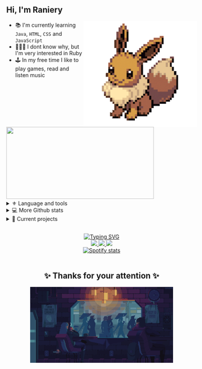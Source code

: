 ## Hi, I'm Raniery

<img 
    src="./imgs/eevee.gif"
    alt='Eevee pokemon'
    align='right'
    width='300px'
/>
<!--About me-->
- 📚 I'm currently learning `Java`, `HTML`, `CSS` and `JavaScript`
- 👨🏻‍💻 I dont know why, but I'm very interested in Ruby
- 🕹 In my free time I like to play games, read and listen music

<!--Github stats-->
<a href="#">
    <img
        src="https://github-readme-stats.vercel.app/api/top-langs/?username=Ranieeery&layout=compact&langs_count=8&text_color=ffffff&theme=react&hide=jupyter%20notebook&hide_border='false'"
        align='justify'
        height='190px' width='390px'
    />
</a>

<!--Toggle lists-->
<details class='tecnologies'>
    <summary> ⚜ Language and tools </summary> 
        <h3>Languages</h3>
        
   ![C++](https://custom-icon-badges.demolab.com/badge/C++-323330.svg?logo=cplusplus&logoColor=white&style=for-the-badge&labelColor=00599C)
   ![CSS3](https://custom-icon-badges.demolab.com/badge/CSS3-323330.svg?logo=css3&logoColor=white&style=for-the-badge&labelColor=302683)
   ![HTML5](https://custom-icon-badges.demolab.com/badge/HTML5-323330.svg?logo=html5&logoColor=white&style=for-the-badge&labelColor=E34F26)
   ![Java](https://custom-icon-badges.demolab.com/badge/Java-323330.svg?logo=java&logoColor=white&style=for-the-badge&labelColor=502810)
   ![JS](https://custom-icon-badges.demolab.com/badge/JavaScript-323330.svg?logo=javascript&logoColor=white&style=for-the-badge&labelColor=yellow)
   ![Python](https://custom-icon-badges.demolab.com/badge/Python-323330.svg?logo=python&logoColor=white&style=for-the-badge&labelColor=3776AB)
    <h3>Databases and frameworks</h3>
   ![Arduino](https://custom-icon-badges.demolab.com/badge/Arduino-323330.svg?logo=arduino&logoColor=white&style=for-the-badge&labelColor=00979D) 
   ![AWS](https://custom-icon-badges.demolab.com/badge/AWS-323330.svg?logo=aws&logoColor=white&style=for-the-badge&labelColor=232F3E)
   ![Gradle](https://custom-icon-badges.demolab.com/badge/Gradle-323330.svg?logo=gradle&logoColor=white&style=for-the-badge&labelColor=02303A)
   ![JUnit5](https://custom-icon-badges.demolab.com/badge/JUnit-323330.svg?logo=junit5&logoColor=white&style=for-the-badge&labelColor=FF6A63)
   ![Maven](https://custom-icon-badges.demolab.com/badge/Maven-323330.svg?logo=apachemaven&logoColor=white&style=for-the-badge&labelColor=C71A36) 
   ![Node.js](https://custom-icon-badges.demolab.com/badge/Node.js-323330.svg?logo=nodejs&logoColor=white&style=for-the-badge&labelColor=339933)
   ![PostgreSQL](https://custom-icon-badges.demolab.com/badge/PostgreSQL-323330.svg?logo=postgresql&logoColor=white&style=for-the-badge&labelColor=4169E1) 
   ![Quasar](https://custom-icon-badges.demolab.com/badge/Quasar-323330.svg?logo=quasar&logoColor=white&style=for-the-badge&labelColor=1976D2)
   ![Vue.js](https://custom-icon-badges.demolab.com/badge/vue.js-323330.svg?logo=Vue.js&logoColor=white&style=for-the-badge&labelColor=288A51)
    <h3>Softwares and tools</h3>
   ![PS](https://custom-icon-badges.demolab.com/badge/Adobe%20Photoshop-323330.svg?logo=adobephotoshop&logoColor=white&style=for-the-badge&labelColor=010C87)
   ![Git](https://custom-icon-badges.demolab.com/badge/Git-323330.svg?logo=git&logoColor=white&style=for-the-badge&labelColor=orange)
   ![Github](https://custom-icon-badges.demolab.com/badge/GitHub-323330.svg?logo=github&logoColor=white&style=for-the-badge&labelColor=gray)
   ![Excel](https://custom-icon-badges.demolab.com/badge/Microsoft%20Excel-323330.svg?logo=microsoftexcel&logoColor=white&style=for-the-badge&labelColor=217346)
   ![VBox](https://custom-icon-badges.demolab.com/badge/Virtual%20box-323330.svg?logo=virtualbox&logoColor=white&style=for-the-badge&labelColor=183A61)
    <br>
    <!--https://simpleicons.org/-->
</details>

<details class='more github stats'>
    <summary> 💻 More Github stats</summary>
    <br/>
    <div align='center'>
    <a href="#"> <img 
    src="https://github-readme-stats.vercel.app/api?username=ranieeery&show_icons=true&text_color=ffffff&theme=react&include_all_commits=true&count_private=true&hide_border='false'" 
    alt='Github profile stats'
    height='160em'/> </a>
    <a href="#"> <img 
    src="https://streak-stats.demolab.com?user=Ranieeery&dates=ffffff&theme=react&date_format=j%20M%5B%20Y%5D&ring=ff8600&fire=ff8600&sideNums=ffffff&currStreakNum=ffffff&hide_border=true" 
    alt='Github streak stats'
    height='160em'/> </a>
    </div>
</details>

<details class='projects'>
    <summary> 🚀 Current projects </summary><br>
    <div align='center'>
        <a class='pokedex'
        href="https://github.com/Ranieeery/pokedex"><img src="https://github-readme-stats.vercel.app/api/pin/?username=ranieeery&repo=pokedex&theme=react&border_radius=4.5&hide_border='false'" width='278px'/></a>
        <a class='game'
        href="https://github.com/Ranieeery/Game-indev-Java"><img src="https://github-readme-stats.vercel.app/api/pin/?username=ranieeery&repo=Game-indev-Java&theme=react&border_radius=4.5&hide_border='false'" width='278px'/></div></a>
    <br/>
</details>

## 
<div class='media' align='center'>
    <a href="https://git.io/typing-svg">
        <img src="https://readme-typing-svg.demolab.com?font=Press+Start+2P&duration=1750&pause=1200&color=00D7F6&background=FF000000&center=true&vCenter=true&height=40&lines=More+social+networks;Follow+me" alt="Typing SVG"/>    </a> <br>
    <a href="https://www.linkedin.com/in/ranierygoulart/">
        <img src="https://custom-icon-badges.demolab.com/badge/LinkedIn-288AB8.svg?logo=linkedin&logoColor=white&style=for-the-badge&labelColor=2EA6DE"/>
    </a>
    <a href="https://www.instagram.com/ranierygoulart/">
        <img src="https://custom-icon-badges.demolab.com/badge/instagram-C04BF7.svg?logo=instagram&logoColor=white&style=for-the-badge&labelColor=D680FF"/>
    </a>
    <a href="https://open.spotify.com/user/21ewv2m2bdpfh7ce64v6x2dta">
        <img src="https://custom-icon-badges.demolab.com/badge/spotify-225805.svg?logo=spotify&logoColor=white&style=for-the-badge&labelColor=358A08"/>
    </a>
</div>

<!--idk how to name this-->
<div class='spotify'
    align="center"> <a href="#"> <img
    alt='Spotify stats'
    height='100' 
    src="https://spotify-github-profile.vercel.app/api/view?uid=21ewv2m2bdpfh7ce64v6x2dta&cover_image=true&theme=natemoo-re&bar_color=00d7f6&bar_color_cover=false"/>
</a> <div/> </br>

<div class='byebye'
    align="center"><h2>
    ✨ Thanks for your attention ✨</h2><a
    href="https://www.behance.net/gallery/36569841/Coffee-in-rain-gif-animation" target="blank"><img 
    alt="Rain gif" 
    align="center"
    src="./imgs/byKirokaze.gif"
    height="75%" width="75%" 
/></a>
</div>
